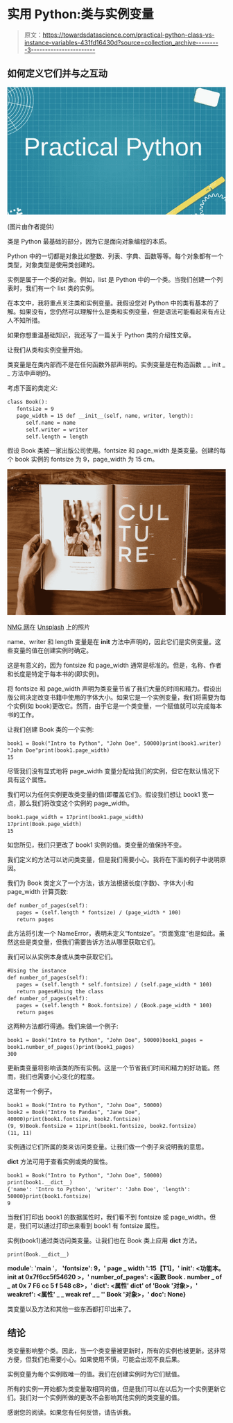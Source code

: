 # 实用 Python:类与实例变量

> 原文：<https://towardsdatascience.com/practical-python-class-vs-instance-variables-431fd16430d?source=collection_archive---------3----------------------->

## 如何定义它们并与之互动

![](img/439e2978b72125f1ba82b4575b462291.png)

(图片由作者提供)

类是 Python 最基础的部分，因为它是面向对象编程的本质。

Python 中的一切都是对象比如整数、列表、字典、函数等等。每个对象都有一个类型，对象类型是使用类创建的。

实例是属于一个类的对象。例如，list 是 Python 中的一个类。当我们创建一个列表时，我们有一个 list 类的实例。

在本文中，我将重点关注类和实例变量。我假设您对 Python 中的类有基本的了解。如果没有，您仍然可以理解什么是类和实例变量，但是语法可能看起来有点让人不知所措。

如果你想重温基础知识，我还写了一篇关于 Python 类的介绍性文章。

让我们从类和实例变量开始。

类变量是在类内部而不是在任何函数外部声明的。实例变量是在构造函数 _ _ init _ _ 方法中声明的。

考虑下面的类定义:

```
class Book():
   fontsize = 9
   page_width = 15 def __init__(self, name, writer, length):
      self.name = name
      self.writer = writer
      self.length = length
```

假设 Book 类被一家出版公司使用。fontsize 和 page_width 是类变量。创建的每个 book 实例的 fontsize 为 9，page_width 为 15 cm。

![](img/f3ffbad42d47c258e344789499b723c1.png)

[NMG 网](https://unsplash.com/@nmgnetwork?utm_source=unsplash&utm_medium=referral&utm_content=creditCopyText)在 [Unsplash](https://unsplash.com/s/photos/book-publishing?utm_source=unsplash&utm_medium=referral&utm_content=creditCopyText) 上的照片

name、writer 和 length 变量是在 __init__ 方法中声明的，因此它们是实例变量。这些变量的值在创建实例时确定。

这是有意义的，因为 fontsize 和 page_width 通常是标准的。但是，名称、作者和长度是特定于每本书的(即实例)。

将 fontsize 和 page_width 声明为类变量节省了我们大量的时间和精力。假设出版公司决定改变书籍中使用的字体大小。如果它是一个实例变量，我们将需要为每个实例(如 book)更改它。然而，由于它是一个类变量，一个赋值就可以完成每本书的工作。

让我们创建 Book 类的一个实例:

```
book1 = Book("Intro to Python", "John Doe", 50000)print(book1.writer)
"John Doe"print(book1.page_width)
15
```

尽管我们没有显式地将 page_width 变量分配给我们的实例，但它在默认情况下具有这个属性。

我们可以为任何实例更改类变量的值(即覆盖它们)。假设我们想让 book1 宽一点，那么我们将改变这个实例的 page_width。

```
book1.page_width = 17print(book1.page_width)
17print(Book.page_width)
15
```

如您所见，我们只更改了 book1 实例的值。类变量的值保持不变。

我们定义的方法可以访问类变量，但是我们需要小心。我将在下面的例子中说明原因。

我们为 Book 类定义了一个方法，该方法根据长度(字数)、字体大小和 page_width 计算页数:

```
def number_of_pages(self):
   pages = (self.length * fontsize) / (page_width * 100)
   return pages
```

此方法将引发一个 NameError，表明未定义“fontsize”。“页面宽度”也是如此。虽然这些是类变量，但我们需要告诉方法从哪里获取它们。

我们可以从实例本身或从类中获取它们。

```
#Using the instance
def number_of_pages(self):
   pages = (self.length * self.fontsize) / (self.page_width * 100)
   return pages#Using the class
def number_of_pages(self):
   pages = (self.length * Book.fontsize) / (Book.page_width * 100)
   return pages
```

这两种方法都行得通。我们来做一个例子:

```
book1 = Book("Intro to Python", "John Doe", 50000)book1_pages = book1.number_of_pages()print(book1_pages)
300
```

更新类变量将影响该类的所有实例。这是一个节省我们时间和精力的好功能。然而，我们也需要小心变化的程度。

这里有一个例子。

```
book1 = Book("Intro to Python", "John Doe", 50000)
book2 = Book("Intro to Pandas", "Jane Doe", 40000)print(book1.fontsize, book2.fontsize)
(9, 9)Book.fontsize = 11print(book1.fontsize, book2.fontsize)
(11, 11)
```

实例通过它们所属的类来访问类变量。让我们做一个例子来说明我的意思。

__dict__ 方法可用于查看实例或类的属性。

```
book1 = Book("Intro to Python", "John Doe", 50000)
print(book1.__dict__)
{'name': 'Intro to Python', 'writer': 'John Doe', 'length': 50000}print(book1.fontsize)
9
```

当我们打印出 book1 的数据属性时，我们看不到 fontsize 或 page_width。但是，我们可以通过打印出来看到 book1 有 fontsize 属性。

实例(book1)通过类访问类变量。让我们也在 Book 类上应用 __dict__ 方法。

```
print(Book.__dict__)
```

__module__': '__main__ '， **'fontsize': 9，' page _ width ':15【T1]，' __init__': <功能本。__init__ at 0x7f6cc5f54620 >，' number_of_pages': <函数 Book . number _ of _ at 0x 7 F6 cc 5 f 548 c8>，' __dict__': <属性' __dict__' of 'Book '对象>，' __weakref__': <属性' _ _ weak ref _ _ '' Book '对象>，' __doc__': None}**

类变量以及方法和其他一些东西都打印出来了。

## 结论

类变量影响整个类。因此，当一个类变量被更新时，所有的实例也被更新。这非常方便，但我们也需要小心。如果使用不慎，可能会出现不良后果。

实例变量为每个实例取唯一的值。我们在创建实例时为它们赋值。

所有的实例一开始都为类变量取相同的值，但是我们可以在以后为一个实例更新它们。我们对一个实例所做的更改不会影响其他实例的类变量的值。

感谢您的阅读。如果您有任何反馈，请告诉我。